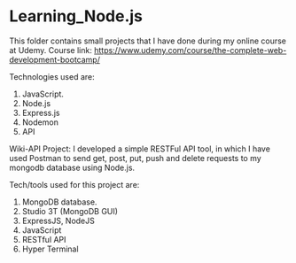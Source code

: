 # Learning_Node.js

This folder contains small projects that I have done during my online course at Udemy. Course link: https://www.udemy.com/course/the-complete-web-development-bootcamp/

Technologies used are:
1. JavaScript.
2. Node.js
3. Express.js
4. Nodemon
5. API


Wiki-API Project: 
I developed a simple RESTFul API tool, in which I have used Postman to send get, post, put, push and delete requests to my mongodb database using Node.js.

Tech/tools used for this project are:
1. MongoDB database.
2. Studio 3T (MongoDB GUI)
3. ExpressJS, NodeJS
4. JavaScript
5. RESTful API
6. Hyper Terminal
